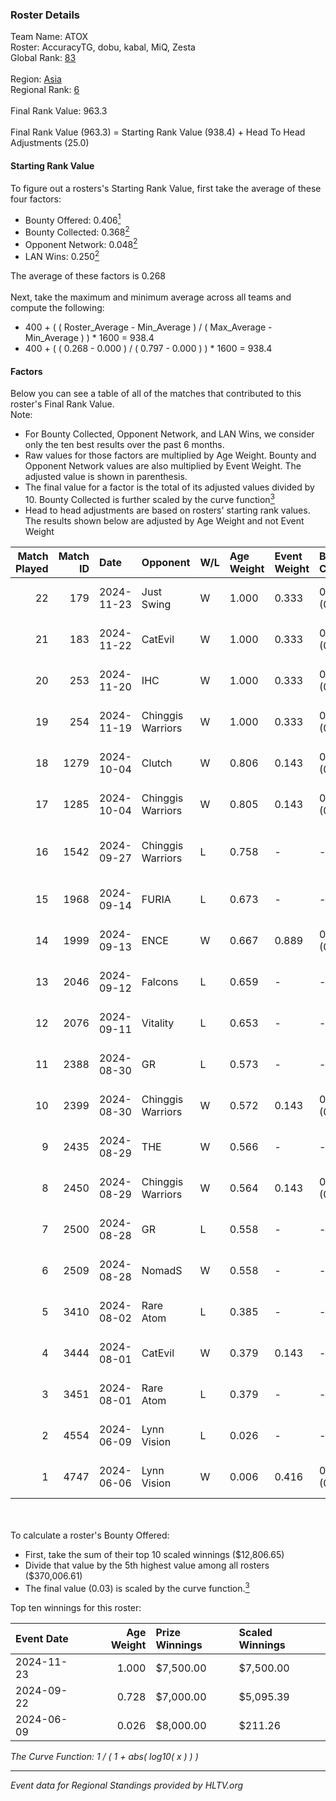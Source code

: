 ### Roster Details<br />
Team Name: ATOX<br />
Roster: AccuracyTG, dobu, kabal, MiQ, Zesta<br />
Global Rank: [83](../../standings_global_2024_12_02.md)<br />
<br />
Region: [Asia]( ../../standings_asia_2024_12_02.md)<br />
Regional Rank: [6]( ../../standings_asia_2024_12_02.md)<br />
<br />
Final Rank Value:  963.3<br />
<br />
Final Rank Value (963.3) = Starting Rank Value (938.4) + Head To Head Adjustments (25.0)<br />

#### Starting Rank Value<br />
To figure out a rosters's Starting Rank Value, first take the average of these four factors:<br />
- Bounty Offered: 0.406[<sup>1</sup>](#table2)
- Bounty Collected: 0.368[<sup>2</sup>](#table1)
- Opponent Network: 0.048[<sup>2</sup>](#table1)
- LAN Wins: 0.250[<sup>2</sup>](#table1)

The average of these factors is 0.268<br />
<br />
Next, take the maximum and minimum average across all teams and compute the following:<br />
- 400 + ( ( Roster_Average - Min_Average ) / ( Max_Average - Min_Average ) ) * 1600 = 938.4
- 400 + ( ( 0.268 - 0.000 ) / ( 0.797 - 0.000 ) ) * 1600 = 938.4


#### Factors<br />
Below you can see a table of all of the matches that contributed to this roster's Final Rank Value.<br />
Note:<br />

- For Bounty Collected, Opponent Network, and LAN Wins, we consider only the ten best results over the past 6 months.
- Raw values for those factors are multiplied by Age Weight. Bounty and Opponent Network values are also multiplied by Event Weight. The adjusted value is shown in parenthesis.
- The final value for a factor is the total of its adjusted values divided by 10. Bounty Collected is further scaled by the curve function[<sup>3</sup>](#curveFunction)
- Head to head adjustments are based on rosters' starting rank values. The results shown below are adjusted by Age Weight and not Event Weight
<span id="table1"></span><br />


| Match Played | Match ID | Date       | Opponent          | W/L | Age Weight | Event Weight | Bounty Collected | Opponent Network | LAN Wins  | H2H Adj. | Roster                                |
| -: | -: | :- | :- | :- | :- | :- | :- | :- | :- | -: | :- |
|           22 |      179 | 2024-11-23 | Just Swing        | W   | 1.000      | 0.333        | 0.007 (0.002)    | 0.114 (0.038)    | 0 (0.000) |     7.01 | AccuracyTG, dobu, kabal, MiQ, Zesta   |
|           21 |      183 | 2024-11-22 | CatEvil           | W   | 1.000      | 0.333        | 0.000 (0.000)    | 0.169 (0.056)    | 0 (0.000) |     4.20 | AccuracyTG, dobu, kabal, MiQ, Zesta   |
|           20 |      253 | 2024-11-20 | IHC               | W   | 1.000      | 0.333        | 0.000 (0.000)    | 0.038 (0.013)    | 0 (0.000) |     2.76 | AccuracyTG, dobu, kabal, MiQ, Zesta   |
|           19 |      254 | 2024-11-19 | Chinggis Warriors | W   | 1.000      | 0.333        | 0.023 (0.008)    | 0.319 (0.106)    | 0 (0.000) |    13.28 | AccuracyTG, dobu, kabal, MiQ, Zesta   |
|           18 |     1279 | 2024-10-04 | Clutch            | W   | 0.806      | 0.143        | 0.000 (0.000)    | 0.102 (0.012)    | 1 (0.806) |     3.61 | cool4st, dobu, kabal, MiQ, yAmi       |
|           17 |     1285 | 2024-10-04 | Chinggis Warriors | W   | 0.805      | 0.143        | 0.023 (0.003)    | 0.319 (0.037)    | 1 (0.805) |    13.64 | cool4st, dobu, kabal, MiQ, yAmi       |
|           16 |     1542 | 2024-09-27 | Chinggis Warriors | L   | 0.758      | -            | -                | -                | -         |   -17.08 | dobu, FlyNN, kabal, MiQ, yAmi         |
|           15 |     1968 | 2024-09-14 | FURIA             | L   | 0.673      | -            | -                | -                | -         |    -0.65 | Annihilation, dobu, kabal, MiQ, yAmi  |
|           14 |     1999 | 2024-09-13 | ENCE              | W   | 0.667      | 0.889        | 0.300 (0.178)    | 0.296 (0.175)    | 1 (0.667) |    17.94 | Annihilation, dobu, kabal, MiQ, yAmi  |
|           13 |     2046 | 2024-09-12 | Falcons           | L   | 0.659      | -            | -                | -                | -         |    -2.70 | Annihilation, dobu, kabal, MiQ, yAmi  |
|           12 |     2076 | 2024-09-11 | Vitality          | L   | 0.653      | -            | -                | -                | -         |    -0.10 | Annihilation, dobu, kabal, MiQ, yAmi  |
|           11 |     2388 | 2024-08-30 | GR                | L   | 0.573      | -            | -                | -                | -         |   -13.10 | Annihilation, dobu, kabal, MiQ, yAmi  |
|           10 |     2399 | 2024-08-30 | Chinggis Warriors | W   | 0.572      | 0.143        | 0.005 (0.000)    | 0.090 (0.007)    | 0 (0.000) |     5.05 | Annihilation, dobu, kabal, MiQ, yAmi  |
|            9 |     2435 | 2024-08-29 | THE               | W   | 0.566      | -            | -                | -                | 0 (0.000) |     1.76 | Annihilation, dobu, kabal, MiQ, yAmi  |
|            8 |     2450 | 2024-08-29 | Chinggis Warriors | W   | 0.564      | 0.143        | 0.023 (0.002)    | 0.319 (0.026)    | 0 (0.000) |     9.51 | Annihilation, dobu, kabal, MiQ, yAmi  |
|            7 |     2500 | 2024-08-28 | GR                | L   | 0.558      | -            | -                | -                | -         |   -13.15 | Annihilation, dobu, kabal, MiQ, yAmi  |
|            6 |     2509 | 2024-08-28 | NomadS            | W   | 0.558      | -            | -                | -                | -         |     1.53 | Annihilation, dobu, kabal, MiQ, yAmi  |
|            5 |     3410 | 2024-08-02 | Rare Atom         | L   | 0.385      | -            | -                | -                | -         |    -4.95 | Annihilation, dobu, kabal, MiQ, yAmi  |
|            4 |     3444 | 2024-08-01 | CatEvil           | W   | 0.379      | 0.143        | -                | 0.169 (0.009)    | -         |     1.46 | Annihilation, dobu, kabal, MiQ, yAmi  |
|            3 |     3451 | 2024-08-01 | Rare Atom         | L   | 0.379      | -            | -                | -                | -         |    -4.89 | Annihilation, dobu, kabal, MiQ, yAmi  |
|            2 |     4554 | 2024-06-09 | Lynn Vision       | L   | 0.026      | -            | -                | -                | -         |    -0.29 | Annihilation, dobu, kabal, MiQ, Zesta |
|            1 |     4747 | 2024-06-06 | Lynn Vision       | W   | 0.006      | 0.416        | 0.033 (0.000)    | -                | -         |     0.13 | Annihilation, dobu, kabal, MiQ, Zesta |

<br />
<span id="table2"></span><br />
To calculate a roster's Bounty Offered:<br />

- First, take the sum of their top 10 scaled winnings ($12,806.65)
- Divide that value by the 5th highest value among all rosters ($370,006.61)
- The final value (0.03) is scaled by the curve function.[<sup>3</sup>](#curveFunction)

Top ten winnings for this roster:<br />

| Event Date | Age Weight | Prize Winnings | Scaled Winnings |
| :- | -: | :- | :- |
| 2024-11-23 |      1.000 | $7,500.00      | $7,500.00       |
| 2024-09-22 |      0.728 | $7,000.00      | $5,095.39       |
| 2024-06-09 |      0.026 | $8,000.00      | $211.26         |


<span id="curveFunction"></span>_The Curve Function: 1 / ( 1 + abs( log10( x ) ) )_<br />

---
_Event data for Regional Standings provided by HLTV.org_<br />
